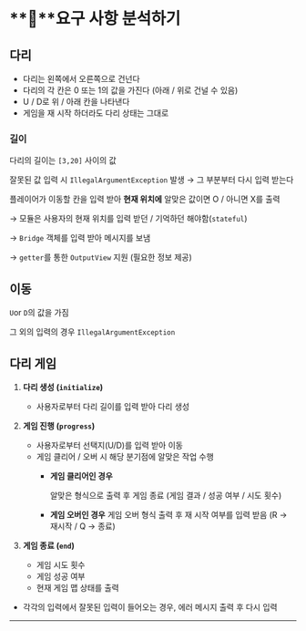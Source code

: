 # **🚀**요구 사항 분석하기

## **다리**

- 다리는 왼쪽에서 오른쪽으로 건넌다
- 다리의 각 칸은 0 또는 1의 값을 가진다 (아래 / 위로 건널 수 있음)
- U / D로 위 / 아래 칸을 나타낸다
- 게임을 재 시작 하더라도 다리 상태는 그대로

### 길이

다리의 길이는 `[3,20]` 사이의 값

잘못된 값 입력 시 `IllegalArgumentException` 발생 → 그 부분부터 다시 입력 받는다

플레이어가 이동할 칸을 입력 받아 **현재 위치에** 알맞은 값이면 O / 아니면 X를 출력

→ 모듈은 사용자의 현재 위치를 입력 받던 / 기억하던 해야함(`stateful`)

→ `Bridge` 객체를 입력 받아 메시지를 보냄

→ `getter`를 통한 `OutputView` 지원 (필요한 정보 제공)

## **이동**

`U`or `D`의 값을 가짐

그 외의 입력의 경우 `IllegalArgumentException`

## 다리 게임

1. **다리 생성 (`initialize`)**
    - 사용자로부터 다리 길이를 입력 받아 다리 생성

2. **게임 진행 (`progress`)**
    - 사용자로부터 선택지(U/D)를 입력 받아 이동
    - 게임 클리어 / 오버 시 해당 분기점에 알맞은 작업 수행
        - **게임 클리어인 경우**

          알맞은 형식으로 출력 후 게임 종료
          (게임 결과 / 성공 여부 / 시도 횟수)

        - **게임 오버인 경우**
          게임 오버 형식 출력 후 재 시작 여부를 입력 받음
          (R → 재시작 / Q → 종료)

3. **게임 종료 (`end`)**
    - 게임 시도 횟수
    - 게임 성공 여부
    - 현재 게임 맵 상태를 출력
- 각각의 입력에서 잘못된 입력이 들어오는 경우, 에러 메시지 출력 후 다시 입력

---


